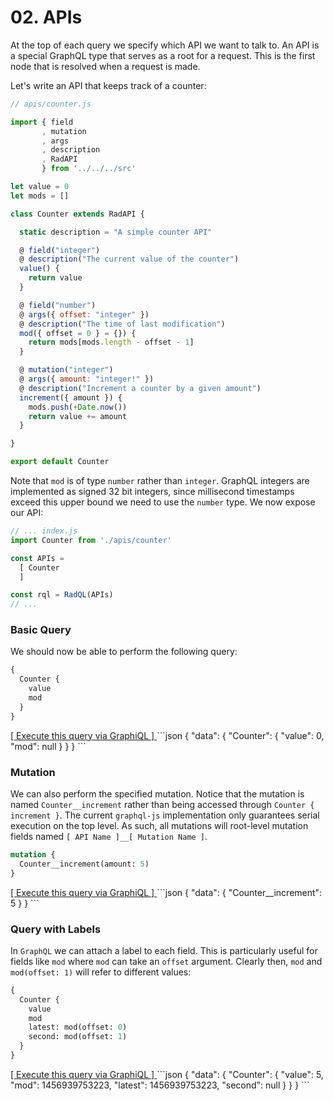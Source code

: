 # 02. APIs

At the top of each query we specify which API we want to talk to.
An API is a special GraphQL type that serves as a root for a request.
This is the first node that is resolved when a request is made.

Let's write an API that keeps track of a counter:

```js
// apis/counter.js

import { field
       , mutation
       , args
       , description
       , RadAPI
       } from '../../../src'

let value = 0
let mods = []

class Counter extends RadAPI {

  static description = "A simple counter API"

  @ field("integer")
  @ description("The current value of the counter")
  value() {
    return value
  }

  @ field("number")
  @ args({ offset: "integer" })
  @ description("The time of last modification")
  mod({ offset = 0 } = {}) {
    return mods[mods.length - offset - 1]
  }

  @ mutation("integer")
  @ args({ amount: "integer!" })
  @ description("Increment a counter by a given amount")
  increment({ amount }) {
    mods.push(+Date.now())
    return value += amount
  }

}

export default Counter
```

Note that `mod` is of type `number` rather than `integer`.
GraphQL integers are implemented as signed 32 bit integers,
since millisecond timestamps exceed this upper bound we need to use the `number` type.
We now expose our API:

```js
// ... index.js
import Counter from './apis/counter'

const APIs =
  [ Counter
  ]

const rql = RadQL(APIs)
// ...
```

### Basic Query

We should now be able to perform the following query:

```graphql
{
  Counter {
    value
    mod
  }
}
```
<a href="http://localhost:3000/graphql?query={%0A%20%20Counter%20{%0A%20%20%20%20value%0A%20%20%20%20mod%0A%20%20}%0A}" target="_blank">
  [ Execute this query via GraphiQL ]
</a>
```json
{
  "data": {
    "Counter": {
      "value": 0,
      "mod": null
    }
  }
}
```

### Mutation

We can also perform the specified mutation.
Notice that the mutation is named `Counter__increment` rather than being accessed through `Counter { increment }`.
The current `graphql-js` implementation only guarantees serial execution on the top level.
As such, all mutations will root-level mutation fields named `[ API Name ]__[ Mutation Name ]`.

```graphql
mutation {
  Counter__increment(amount: 5)
}
```
<a href="http://localhost:3000/graphql?query=mutation%20{%0A%20%20Counter__increment%28amount%3A%205%29%0A}" target="_blank">
  [ Execute this query via GraphiQL ]
</a>
```json
{
  "data": {
    "Counter__increment": 5
  }
}
```

### Query with Labels

In `GraphQL` we can attach a label to each field.
This is particularly useful for fields like `mod` where `mod` can take an `offset` argument.
Clearly then, `mod` and `mod(offset: 1)` will refer to different values:

```graphql
{
  Counter {
    value
    mod
    latest: mod(offset: 0)
    second: mod(offset: 1)
  }
}
```
<a href="http://localhost:3000/graphql?query={%0A%20%20Counter%20{%0A%20%20%20%20value%0A%20%20%20%20mod%0A%20%20%20%20latest%3A%20mod%28offset%3A%200%29%0A%20%20%20%20second%3A%20mod%28offset%3A%201%29%0A%20%20}%0A}" target="_blank">
[ Execute this query via GraphiQL  ]
</a>
```json
{
  "data": {
    "Counter": {
      "value": 5,
      "mod": 1456939753223,
      "latest": 1456939753223,
      "second": null
    }
  }
}
```
